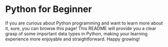 # Python for Beginner
If you are curious about Python programming and want to learn more about it, sure, you can browse this page!
This README will provide you a clear grasp of some important data types in Python, making your learning experience more enjoyable and straightforward.
Happy growing!
